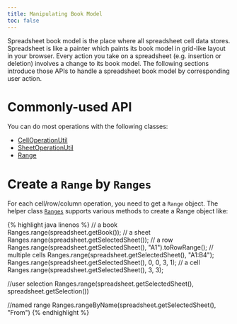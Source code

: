 ```yaml
---
title: Manipulating Book Model
toc: false
---
```


Spreadsheet book model is the place where all spreadsheet cell data
stores. Spreadsheet is like a painter which paints its book model in
grid-like layout in your browser. Every action you take on a spreadsheet (e.g.
insertion or deletion) involves a change to its book model. The
following sections introduce those APIs to handle a spreadsheet book
model by corresponding user action.

# Commonly-used API

You can do most operations with the following classes:

* [CellOperationUtil](https://keikai.io/javadoc/latest/io/keikai/api/CellOperationUtil.html)
* [SheetOperationUtil](https://keikai.io/javadoc/latest/io/keikai/api/SheetOperationUtil.html)
* [Range](https://keikai.io/javadoc/latest/io/keikai/api/Range.html)

# Create a `Range` by `Ranges`

For each cell/row/column operation, you need to get a `Range` object. The
helper class [`Ranges`](https://keikai.io/javadoc/latest/io/keikai/api/Ranges.html) supports various methods to create a Range object
like:

{% highlight java linenos %}
// a book
Ranges.range(spreadsheet.getBook());
// a sheet
Ranges.range(spreadsheet.getSelectedSheet());
// a row
Ranges.range(spreadsheet.getSelectedSheet(), "A1").toRowRange();
// multiple cells
Ranges.range(spreadsheet.getSelectedSheet(), "A1:B4");
Ranges.range(spreadsheet.getSelectedSheet(), 0, 0, 3, 1);
// a cell
Ranges.range(spreadsheet.getSelectedSheet(),  3, 3);

//user selection
Ranges.range(spreadsheet.getSelectedSheet(), spreadsheet.getSelection())

//named range
Ranges.rangeByName(spreadsheet.getSelectedSheet(), "From")
{% endhighlight %}